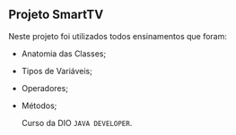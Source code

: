 ## Projeto SmartTV

Neste projeto foi utilizados todos ensinamentos que foram:

* Anatomia das Classes;
* Tipos de Variáveis;
* Operadores;
* Métodos;
  
  Curso da DIO `JAVA DEVELOPER`.